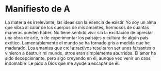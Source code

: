 # Manifiesto de A

La materia es irrelevante, las ideas son la esencia de existir. Yo soy un alma que vibra al calor de los cuerpos de mis amantes, hermosos de cuantas maneras pueden haber. No tiene sentido vivir sin la excitación de apreciar una obra de arte, o de experimentar los paisajes y cultura de algún país exótico. Lamentablemente el mundo se ha tornado gris a medida que he madurado. Los amantes que creí atractivos resultaron ser unos farsantes o vinieron a destruir mi mundo, otros eran simplemente aburridos. El amor ha sido decepcionante, pero sigo creyendo en él, aunque veo venir un caos indomable. Le pido a Dios que me ayude a escapar de él. 
